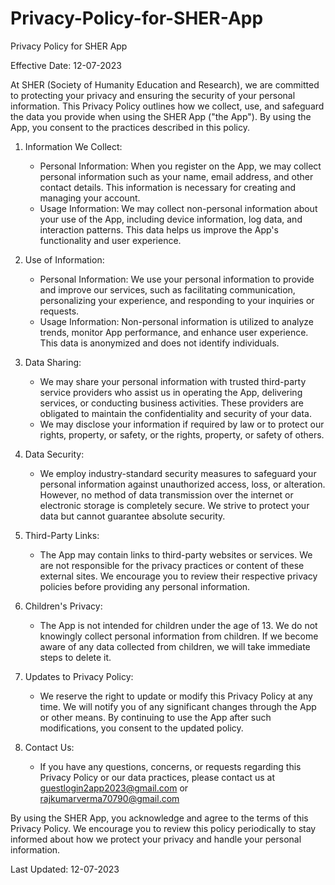 # Privacy-Policy-for-SHER-App
Privacy Policy for SHER App

Effective Date: 12-07-2023

At SHER (Society of Humanity Education and Research), we are committed to protecting your privacy and ensuring the security of your personal information. This Privacy Policy outlines how we collect, use, and safeguard the data you provide when using the SHER App ("the App"). By using the App, you consent to the practices described in this policy.

1. Information We Collect:
   - Personal Information: When you register on the App, we may collect personal information such as your name, email address, and other contact details. This information is necessary for creating and managing your account.
   - Usage Information: We may collect non-personal information about your use of the App, including device information, log data, and interaction patterns. This data helps us improve the App's functionality and user experience.

2. Use of Information:
   - Personal Information: We use your personal information to provide and improve our services, such as facilitating communication, personalizing your experience, and responding to your inquiries or requests.
   - Usage Information: Non-personal information is utilized to analyze trends, monitor App performance, and enhance user experience. This data is anonymized and does not identify individuals.

3. Data Sharing:
   - We may share your personal information with trusted third-party service providers who assist us in operating the App, delivering services, or conducting business activities. These providers are obligated to maintain the confidentiality and security of your data.
   - We may disclose your information if required by law or to protect our rights, property, or safety, or the rights, property, or safety of others.

4. Data Security:
   - We employ industry-standard security measures to safeguard your personal information against unauthorized access, loss, or alteration. However, no method of data transmission over the internet or electronic storage is completely secure. We strive to protect your data but cannot guarantee absolute security.

5. Third-Party Links:
   - The App may contain links to third-party websites or services. We are not responsible for the privacy practices or content of these external sites. We encourage you to review their respective privacy policies before providing any personal information.

6. Children's Privacy:
   - The App is not intended for children under the age of 13. We do not knowingly collect personal information from children. If we become aware of any data collected from children, we will take immediate steps to delete it.

7. Updates to Privacy Policy:
   - We reserve the right to update or modify this Privacy Policy at any time. We will notify you of any significant changes through the App or other means. By continuing to use the App after such modifications, you consent to the updated policy.

8. Contact Us:
   - If you have any questions, concerns, or requests regarding this Privacy Policy or our data practices, please contact us at  guestlogin2app2023@gmail.com or rajkumarverma70790@gmail.com 

By using the SHER App, you acknowledge and agree to the terms of this Privacy Policy. We encourage you to review this policy periodically to stay informed about how we protect your privacy and handle your personal information.

Last Updated: 12-07-2023

